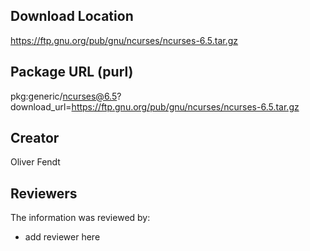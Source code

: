 ## Download Location

https://ftp.gnu.org/pub/gnu/ncurses/ncurses-6.5.tar.gz

## Package URL (purl)

pkg:generic/ncurses@6.5?download_url=https://ftp.gnu.org/pub/gnu/ncurses/ncurses-6.5.tar.gz

## Creator

Oliver Fendt

## Reviewers

The information was reviewed by:

* add reviewer here
